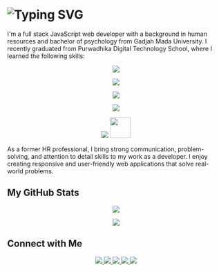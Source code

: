 # ![Typing SVG](https://readme-typing-svg.herokuapp.com?font=Fira+Code&weight=500&size=35&duration=2000&pause=1000&width=750&lines=Hi%2C+my+name+is+Krisna+Sandy+Pribadi)

I'm a full stack JavaScript web developer with a background in human resources and bachelor of psychology from Gadjah Mada University. I recently graduated from Purwadhika Digital Technology School, where I learned the following skills:

<p align="center">
    <img src="https://skillicons.dev/icons?i=js" />
</p>
<p align="center">
    <img src="https://skillicons.dev/icons?i=html,css,react,redux,bootstrap,materialui,tailwind" />
</p>
<p align="center">
    <img src="https://skillicons.dev/icons?i=nodejs,express,sequelize" />
</p>
<p align="center">
    <img src="https://skillicons.dev/icons?i=mysql,mongodb" />
</p>
<p align="center">
    <img src="https://skillicons.dev/icons?i=git,github,postman,vscode" />
    <img src="https://user-images.githubusercontent.com/113227273/227856859-9bd0d600-82e5-4cb6-9d02-538534993367.png" width="48px" height="48px"/>
</p>


As a former HR professional, I bring strong communication, problem-solving, and attention to detail skills to my work as a developer. I enjoy creating responsive and user-friendly web applications that solve real-world problems.

## My GitHub Stats
<p align="center">
    <img src="https://github-readme-stats.vercel.app/api?username=Metapanzer&show_icons=true&theme=dark" />
</p>
<p align="center">
    <img src="https://github-readme-stats.vercel.app/api/top-langs/?username=Metapanzer&layout=compact&theme=dark" />
</p>



## Connect with Me

<p align="center">
  <a href="https://www.linkedin.com/in/sandypribadi" target="_blank">
    <img src="https://skillicons.dev/icons?i=linkedin" />
  </a>
    <a href="https://www.facebook.com/Baltheon/" target="_blank">
    <img src="https://user-images.githubusercontent.com/113227273/227856503-55aeeaf1-251a-4516-97b6-077e63490fff.png" />
  </a>
    <a href="https://twitter.com/Baltheon" target="_blank">
    <img src="https://skillicons.dev/icons?i=twitter" />
  </a>
    <a href="https://www.instagram.com/baltheon" target="_blank">
    <img src="https://skillicons.dev/icons?i=instagram" />
  </a>
    <a href="https://discordapp.com/users/Baltheon#1770" target="_blank">
    <img src="https://skillicons.dev/icons?i=discord" />
  </a>
  
    
</p>
